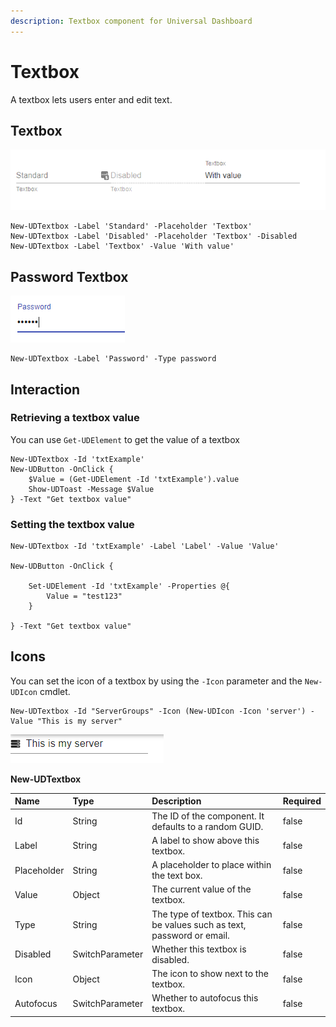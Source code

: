 ```yaml
---
description: Textbox component for Universal Dashboard
---
```


# Textbox

A textbox lets users enter and edit text.

## Textbox

![](../../../.gitbook/assets/image%20%2847%29.png)

```text
New-UDTextbox -Label 'Standard' -Placeholder 'Textbox'
New-UDTextbox -Label 'Disabled' -Placeholder 'Textbox' -Disabled
New-UDTextbox -Label 'Textbox' -Value 'With value'
```

## Password Textbox

![](../../../.gitbook/assets/image%20%2855%29.png)

```text
New-UDTextbox -Label 'Password' -Type password
```

## Interaction

### Retrieving a textbox value

You can use `Get-UDElement` to get the value of a textbox

```text
New-UDTextbox -Id 'txtExample' 
New-UDButton -OnClick {
    $Value = (Get-UDElement -Id 'txtExample').value 
    Show-UDToast -Message $Value
} -Text "Get textbox value"
```

### Setting the textbox value

```text
New-UDTextbox -Id 'txtExample' -Label 'Label' -Value 'Value'

New-UDButton -OnClick {

    Set-UDElement -Id 'txtExample' -Properties @{
        Value = "test123"
    }

} -Text "Get textbox value"
```

## Icons

You can set the icon of a textbox by using the `-Icon` parameter and the `New-UDIcon` cmdlet. 

```text
New-UDTextbox -Id "ServerGroups" -Icon (New-UDIcon -Icon 'server') -Value "This is my server"
```

![](../../../.gitbook/assets/image%20%28107%29.png)

**New-UDTextbox**

| Name | Type | Description | Required |
| :--- | :--- | :--- | :--- |
| Id | String | The ID of the component. It defaults to a random GUID. | false |
| Label | String | A label to show above this textbox. | false |
| Placeholder | String | A placeholder to place within the text box. | false |
| Value | Object | The current value of the textbox. | false |
| Type | String | The type of textbox. This can be values such as text, password or email. | false |
| Disabled | SwitchParameter | Whether this textbox is disabled. | false |
| Icon | Object | The icon to show next to the textbox. | false |
| Autofocus | SwitchParameter | Whether to autofocus this textbox. | false |

